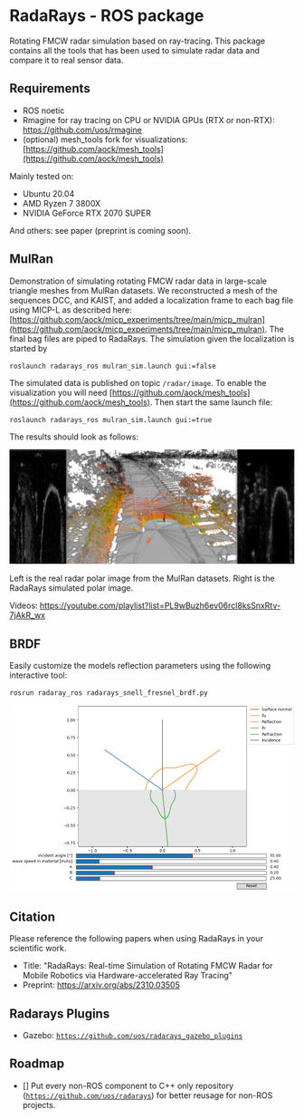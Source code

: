 # RadaRays - ROS package

Rotating FMCW radar simulation based on ray-tracing. This package contains all the tools that has been used to simulate radar data and compare it to real sensor data.

## Requirements

- ROS noetic
- Rmagine for ray tracing on CPU or NVIDIA GPUs (RTX or non-RTX): https://github.com/uos/rmagine
- (optional) mesh_tools fork for visualizations: [https://github.com/aock/mesh_tools](https://github.com/aock/mesh_tools)

Mainly tested on:
- Ubuntu 20.04
- AMD Ryzen 7 3800X
- NVIDIA GeForce RTX 2070 SUPER

And others: see paper (preprint is coming soon).

## MulRan

Demonstration of simulating rotating FMCW radar data in large-scale triangle meshes from MulRan datasets. We reconstructed a mesh of the sequences DCC, and KAIST, and added a localization frame to each bag file using MICP-L as described here: [https://github.com/aock/micp_experiments/tree/main/micp_mulran](https://github.com/aock/micp_experiments/tree/main/micp_mulran). The final bag files are piped to RadaRays. The simulation given the localization is started by


```console
roslaunch radarays_ros mulran_sim.launch gui:=false
```

The simulated data is published on topic `/radar/image`. To enable the visualization you will need [https://github.com/aock/mesh_tools](https://github.com/aock/mesh_tools). Then start the same launch file:

```console
roslaunch radarays_ros mulran_sim.launch gui:=true
```

The results should look as follows:

![BRDF](dat/kaist02_radarays_papercolor.png)

Left is the real radar polar image from the MulRan datasets. Right is the RadaRays simulated polar image.

Videos: https://youtube.com/playlist?list=PL9wBuzh6ev06rcl8ksSnxRtv-7jAkR_wx

## BRDF

Easily customize the models reflection parameters using the following interactive tool:

```console
rosrun radaray_ros radarays_snell_fresnel_brdf.py
```

![BRDF](dat/radarays_snell_fresnel_brdf.png)

## Citation

Please reference the following papers when using RadaRays in your scientific work.

- Title: "RadaRays: Real-time Simulation of Rotating FMCW Radar for Mobile Robotics via Hardware-accelerated Ray Tracing"
- Preprint: https://arxiv.org/abs/2310.03505

## Radarays Plugins

- Gazebo: [`https://github.com/uos/radarays_gazebo_plugins`](https://github.com/uos/radarays_gazebo_plugin)

## Roadmap

- [] Put every non-ROS component to C++ only repository ([`https://github.com/uos/radarays`](https://github.com/uos/radarays)) for better reusage for non-ROS projects.

